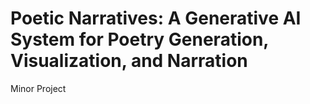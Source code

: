 # Poetic Narratives: A Generative AI System for Poetry Generation, Visualization, and Narration
Minor Project 
